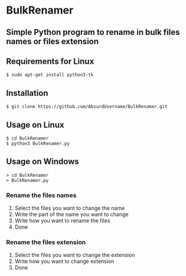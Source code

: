 # BulkRenamer

## Simple Python program to rename in bulk files names or files extension

## Requirements for Linux
```
$ sudo apt-get install python3-tk
```

## Installation
```
$ git clone https://github.com/AbsurdUsername/BulkRenamer.git
```

## Usage on Linux
```
$ cd BulkRenamer
$ python3 BulkRenamer.py
```

## Usage on Windows
```
> cd BulkRenamer
> BulkRenamer.py
```

### Rename the files names
1. Select the files you want to change the name
2. Write the part of the name you want to change
3. Write how you want to rename the files
4. Done

### Rename the files extension
1. Select the files you want to change the extension
2. Write how you want to change extension
3. Done
